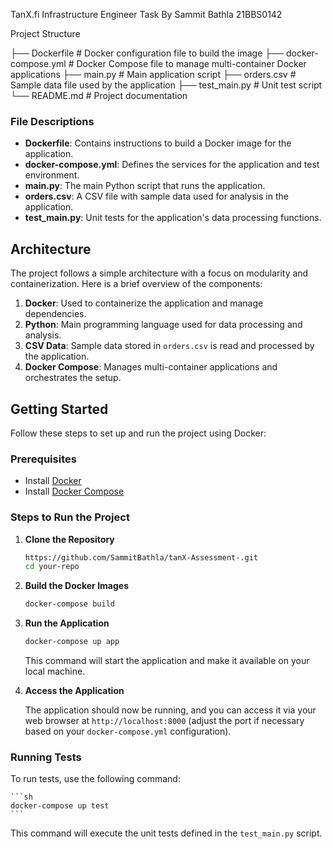 TanX.fi Infrastructure Engineer Task By Sammit Bathla 21BBS0142


Project Structure

├── Dockerfile         # Docker configuration file to build the image
├── docker-compose.yml # Docker Compose file to manage multi-container Docker applications
├── main.py            # Main application script
├── orders.csv         # Sample data file used by the application
├── test_main.py       # Unit test script
└── README.md          # Project documentation


### File Descriptions

- **Dockerfile**: Contains instructions to build a Docker image for the application.
- **docker-compose.yml**: Defines the services for the application and test environment.
- **main.py**: The main Python script that runs the application.
- **orders.csv**: A CSV file with sample data used for analysis in the application.
- **test_main.py**: Unit tests for the application's data processing functions.

## Architecture

The project follows a simple architecture with a focus on modularity and containerization. Here is a brief overview of the components:

1. **Docker**: Used to containerize the application and manage dependencies.
2. **Python**: Main programming language used for data processing and analysis.
3. **CSV Data**: Sample data stored in `orders.csv` is read and processed by the application.
4. **Docker Compose**: Manages multi-container applications and orchestrates the setup.

## Getting Started

Follow these steps to set up and run the project using Docker:

### Prerequisites

- Install [Docker](https://www.docker.com/get-started)
- Install [Docker Compose](https://docs.docker.com/compose/install/)

### Steps to Run the Project

1. **Clone the Repository**

    ```sh
    https://github.com/SammitBathla/tanX-Assessment-.git
    cd your-repo
    ```

2. **Build the Docker Images**

    ```sh
    docker-compose build
    ```

3. **Run the Application**

    ```sh
    docker-compose up app
    ```

    This command will start the application and make it available on your local machine.

4. **Access the Application**

    The application should now be running, and you can access it via your web browser at `http://localhost:8000` (adjust the port if necessary based on your `docker-compose.yml` configuration).

### Running Tests

To run tests, use the following command:

    ```sh
    docker-compose up test
    ```

This command will execute the unit tests defined in the `test_main.py` script.


